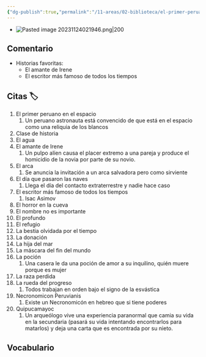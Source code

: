 ```yaml
---
{"dg-publish":true,"permalink":"/11-areas/02-biblioteca/el-primer-peruano-en-el-espacio/","noteIcon":""}
---
```


- ![Pasted image 20231124021946.png|200](/img/user/02%20Image/Pasted%20image%2020231124021946.png)
## Comentario

- Historias favoritas:
	- El amante de Irene
	- El escritor más famoso de todos los tiempos
## Citas 🏷
1. El primer peruano en el espacio
	1. Un peruano astronauta está convencido de que está en el espacio como una reliquia de los blancos
2. Clase de historia
3. El agua
4. El amante de Irene
	1. Un pulpo alíen causa el placer extremo a una pareja y produce el homicidio de la novia por parte de su novio.
5. El arca
	1. Se anuncia la invitación a un arca salvadora pero como sirviente 
6. El día que pasaron las naves
	1. Llega el día del contacto extraterrestre y nadie hace caso
7. El escritor más famoso de todos los tiempos
	1. Isac Asimov 
8. El horror en la cueva
9. El nombre no es importante
10. El profundo
11. El refugio
12. La bestia olvidada por el tiempo
13. La donación
14. La hija del mar
15. La máscara del fin del mundo
16. La poción
	1. Una casera le da una poción de amor a su inquilino, quién muere porque es mujer
17. La raza perdida
18. La rueda del progreso
	1. Todos trabajan en orden bajo el signo de la esvástica 
19. Necronomicon Peruvianis
	1. Existe un Necronomicón en hebreo que si tiene poderes
20. Quipucamayoc
	1. Un arqueólogo vive una experiencia paranormal que camia su vida en la secundaria (pasará su vida intentando encontrarlos para matarlos) y deja una carta que es encontrada por su nieto.
## Vocabulario 
